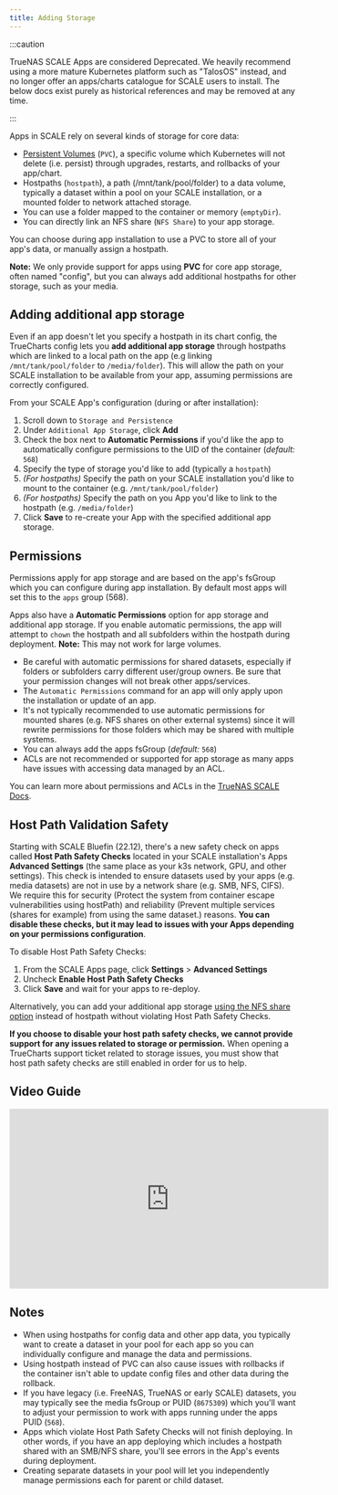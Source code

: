 ```yaml
---
title: Adding Storage
---
```


:::caution

TrueNAS SCALE Apps are considered Deprecated. We heavily recommend using a more mature Kubernetes platform such as "TalosOS" instead, and no longer offer an apps/charts catalogue for SCALE users to install. The below docs exist purely as historical references and may be removed at any time.

:::

Apps in SCALE rely on several kinds of storage for core data:

- [Persistent Volumes](https://docs.k3s.io/storage) (`PVC`), a specific volume which Kubernetes will not delete (i.e. persist) through upgrades, restarts, and rollbacks of your app/chart.
- Hostpaths (`hostpath`), a path (/mnt/tank/pool/folder) to a data volume, typically a dataset within a pool on your SCALE installation, or a mounted folder to network attached storage.
- You can use a folder mapped to the container or memory (`emptyDir`).
- You can directly link an NFS share (`NFS Share`) to your app storage.

You can choose during app installation to use a PVC to store all of your app's data, or manually assign a hostpath.

**Note:** We only provide support for apps using **PVC** for core app storage, often named "config", but you can always add additional hostpaths for other storage, such as your media.

## Adding additional app storage

Even if an app doesn't let you specify a hostpath in its chart config, the TrueCharts config lets you **add additional app storage** through hostpaths which are linked to a local path on the app (e.g linking `/mnt/tank/pool/folder` to `/media/folder`). This will allow the path on your SCALE installation to be available from your app, assuming permissions are correctly configured.

From your SCALE App's configuration (during or after installation):

1. Scroll down to `Storage and Persistence`
2. Under `Additional App Storage`, click **Add**
3. Check the box next to **Automatic Permissions** if you'd like the app to automatically configure permissions to the UID of the container (_default:_ `568`)
4. Specify the type of storage you'd like to add (typically a `hostpath`)
5. _(For hostpaths)_ Specify the path on your SCALE installation you'd like to mount to the container (e.g. `/mnt/tank/pool/folder`)
6. _(For hostpaths)_ Specify the path on you App you'd like to link to the hostpath (e.g. `/media/folder`)
7. Click **Save** to re-create your App with the specified additional app storage.

## Permissions

Permissions apply for app storage and are based on the app's fsGroup which you can configure during app installation. By default most apps will set this to the `apps` group (568).

Apps also have a **Automatic Permissions** option for app storage and additional app storage. If you enable automatic permissions, the app will attempt to `chown` the hostpath and all subfolders within the hostpath during deployment. **Note:** This may not work for large volumes.

- Be careful with automatic permissions for shared datasets, especially if folders or subfolders carry different user/group owners. Be sure that your permission changes will not break other apps/services.
- The `Automatic Permissions` command for an app will only apply upon the installation or update of an app.
- It's not typically recommended to use automatic permissions for mounted shares (e.g. NFS shares on other external systems) since it will rewrite permissions for those folders which may be shared with multiple systems.
- You can always add the apps fsGroup (_default:_ `568`)
- ACLs are not recommended or supported for app storage as many apps have issues with accessing data managed by an ACL.

You can learn more about permissions and ACLs in the [TrueNAS SCALE Docs](https://www.truenas.com/docs/scale/scaleuireference/storage/datasets/editaclscreens/).

## Host Path Validation Safety

Starting with SCALE Bluefin (22.12), there's a new safety check on apps called **Host Path Safety Checks** located in your SCALE installation's Apps **Advanced Settings** (the same place as your k3s network, GPU, and other settings). This check is intended to ensure datasets used by your apps (e.g. media datasets) are not in use by a network share (e.g. SMB, NFS, CIFS). We require this for security (Protect the system from container escape vulnerabilities using hostPath) and reliability (Prevent multiple services (shares for example) from using the same dataset.) reasons. **You can disable these checks, but it may lead to issues with your Apps depending on your permissions configuration**.

To disable Host Path Safety Checks:

1. From the SCALE Apps page, click **Settings** > **Advanced Settings**
2. Uncheck **Enable Host Path Safety Checks**
3. Click **Save** and wait for your apps to re-deploy.

Alternatively, you can add your additional app storage [using the NFS share option](/deprecated/scale/guides/nfs-share) instead of hostpath without violating Host Path Safety Checks.

**If you choose to disable your host path safety checks, we cannot provide support for any issues related to storage or permission.** When opening a TrueCharts support ticket related to storage issues, you must show that host path safety checks are still enabled in order for us to help.

## Video Guide

<iframe width="560" height="315" src="https://www.youtube.com/embed/aktv1r-KRI0" title="YouTube video player" frameBorder="0" allow="accelerometer; autoplay; clipboard-write; encrypted-media; gyroscope; picture-in-picture" allowFullScreen></iframe>

## Notes

- When using hostpaths for config data and other app data, you typically want to create a dataset in your pool for each app so you can individually configure and manage the data and permissions.
- Using hostpath instead of PVC can also cause issues with rollbacks if the container isn't able to update config files and other data during the rollback.
- If you have legacy (i.e. FreeNAS, TrueNAS or early SCALE) datasets, you may typically see the media fsGroup or PUID (`8675309`) which you'll want to adjust your permission to work with apps running under the apps PUID (`568`).
- Apps which violate Host Path Safety Checks will not finish deploying. In other words, if you have an app deploying which includes a hostpath shared with an SMB/NFS share, you'll see errors in the App's events during deployment.
- Creating separate datasets in your pool will let you independently manage permissions each for parent or child dataset.
